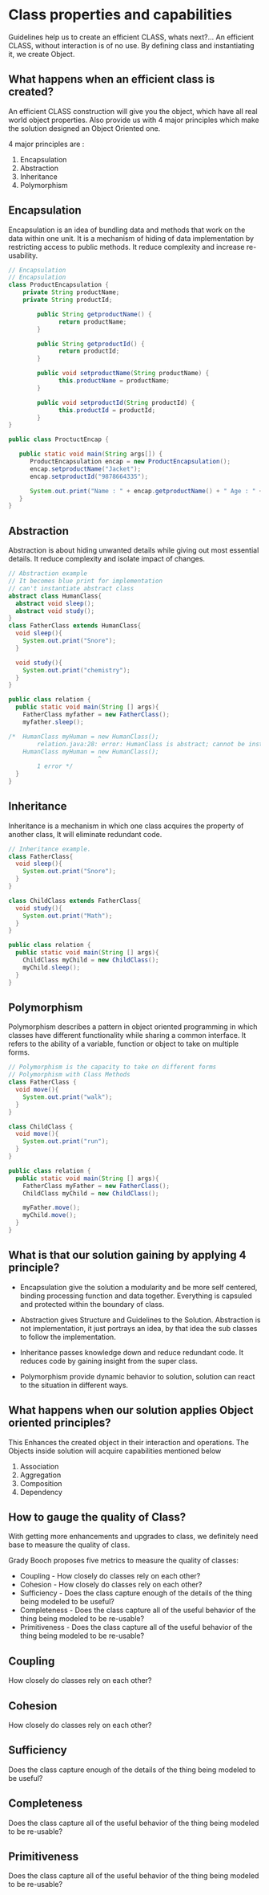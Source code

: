 # Class properties and capabilities

Guidelines help us to create an efficient CLASS, whats next?... An efficient CLASS, without interaction is of no use. By defining class and instantiating it, we create Object.

## What happens when an efficient class is created?

An efficient CLASS construction will give you the object, which have all real world object properties.
Also provide us with 4 major principles which make the solution designed an Object Oriented one.

4 major principles are :
1) Encapsulation
2) Abstraction
3) Inheritance
4) Polymorphism

## Encapsulation  
Encapsulation is an idea of bundling data and methods that work on the data within one unit. It is a mechanism of hiding of data implementation by restricting access to public methods. It reduce complexity and increase re-usability.

```java
// Encapsulation
// Encapsulation
class ProductEncapsulation {
	private String productName;
	private String productId;

        public String getproductName() {
              return productName;
        }

        public String getproductId() {
              return productId;
        }

        public void setproductName(String productName) {
              this.productName = productName;
        }

        public void setproductId(String productId) {
              this.productId = productId;
        }
}

public class ProctuctEncap {

   public static void main(String args[]) {
      ProductEncapsulation encap = new ProductEncapsulation();
      encap.setproductName("Jacket");
      encap.setproductId("9878664335");

      System.out.print("Name : " + encap.getproductName() + " Age : " + encap.getproductId());
   }
}

```
## Abstraction   
Abstraction is about hiding unwanted details while giving out most essential details. It reduce complexity and isolate impact of changes.

```java
// Abstraction example
// It becomes blue print for implementation
// can't instantiate abstract class
abstract class HumanClass{
  abstract void sleep();
  abstract void study();
}
class FatherClass extends HumanClass{
  void sleep(){
    System.out.print("Snore");
  }

  void study(){
    System.out.print("chemistry");
  }
}

public class relation {
  public static void main(String [] args){
    FatherClass myfather = new FatherClass();
    myfather.sleep();

/*	HumanClass myHuman = new HumanClass();
		relation.java:28: error: HumanClass is abstract; cannot be instantiated
    HumanClass myHuman = new HumanClass();
                         ^
		1 error */
  }
}
```

## Inheritance
Inheritance is a mechanism in which one class acquires the property of another class, It will eliminate redundant code.

```java
// Inheritance example.
class FatherClass{
  void sleep(){
    System.out.print("Snore");
  }
}

class ChildClass extends FatherClass{
  void study(){
    System.out.print("Math");
  }
}

public class relation {
  public static void main(String [] args){
    ChildClass myChild = new ChildClass();
    myChild.sleep();
  }
}

```

## Polymorphism  
Polymorphism describes a pattern in object oriented programming in which classes have different functionality while sharing a common interface. It refers to the ability of a variable, function or object to take on multiple forms.

```java
// Polymorphism is the capacity to take on different forms
// Polymorphism with Class Methods
class FatherClass {
  void move(){
    System.out.print("walk");
  }
}

class ChildClass {
  void move(){
    System.out.print("run");
  }
}

public class relation {
  public static void main(String [] args){
    FatherClass myFather = new FatherClass();
    ChildClass myChild = new ChildClass();

    myFather.move();
    myChild.move();
  }
}

```

## What is that our solution gaining by applying 4 principle?

* Encapsulation give the solution a modularity and be more self centered, binding processing function and data together. Everything is capsuled and protected within the boundary of class.

* Abstraction gives Structure and Guidelines to the Solution. Abstraction is not implementation, it just portrays an idea, by that idea the sub classes to follow the implementation.

* Inheritance passes knowledge down and reduce redundant code. It reduces code by gaining insight from the super class.

* Polymorphism provide dynamic behavior to solution, solution can react to the situation in different ways.

## What happens when our solution applies Object oriented principles?

This Enhances the created object in their interaction and operations. The Objects inside solution will acquire capabilities mentioned below

1) Association
2) Aggregation
3) Composition
4) Dependency

## How to gauge the quality of Class?
With getting more enhancements and upgrades to class, we definitely need base to measure the quality of class.

Grady Booch proposes five metrics to measure the quality of classes:

* Coupling - How closely do classes rely on each other?
* Cohesion - How closely do classes rely on each other?
* Sufficiency - Does the class capture enough of the details of the thing being modeled to be useful?
* Completeness - Does the class capture all of the useful behavior of the thing being modeled to be re-usable?
* Primitiveness - Does the class capture all of the useful behavior of the thing being modeled to be re-usable?

## Coupling  
How closely do classes rely on each other?
## Cohesion
How closely do classes rely on each other?
## Sufficiency
Does the class capture enough of the details of the thing being modeled to be useful?
## Completeness
Does the class capture all of the useful behavior of the thing being modeled to be re-usable?
## Primitiveness
Does the class capture all of the useful behavior of the thing being modeled to be re-usable?
